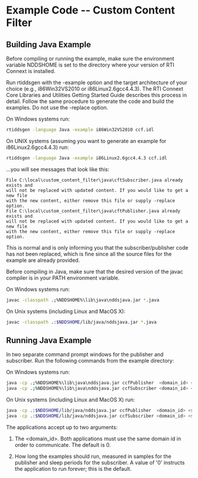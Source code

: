 # Example Code -- Custom Content Filter

## Building Java Example

Before compiling or running the example, make sure the environment variable
NDDSHOME is set to the directory where your version of RTI Connext is installed.

Run rtiddsgen with the -example option and the target architecture of your
choice (e.g., i86Win32VS2010 or i86Linux2.6gcc4.4.3). The RTI Connext Core
Libraries and Utilities Getting Started Guide describes this process in detail.
Follow the same procedure to generate the code and build the examples. Do not
use the -replace option.

On Windows systems run:

```sh
rtiddsgen -language Java -example i86Win32VS2010 ccf.idl
```

On UNIX systems (assuming you want to generate an example for
i86Linux2.6gcc4.4.3) run:

```sh
rtiddsgen -language Java -example i86Linux2.6gcc4.4.3 ccf.idl
```

...you will see messages that look like this:

```
File C:\local\custom_content_filter\java\cftSubscriber.java already exists and
will not be replaced with updated content. If you would like to get a new file
with the new content, either remove this file or supply -replace option.
File C:\local\custom_content_filter\java\cftPublisher.java already exists and
will not be replaced with updated content. If you would like to get a new file
with the new content, either remove this file or supply -replace option.
```

This is normal and is only informing you that the subscriber/publisher code has
not been replaced, which is fine since all the source files for the example are
already provided.

Before compiling in Java, make sure that the desired version of the javac
compiler is in your PATH environment variable.

On Windows systems run:

```sh
javac -classpath .;%NDDSHOME%\lib\java\nddsjava.jar *.java
```

On Unix systems (including Linux and MacOS X):

```sh
javac -classpath .:$NDDSHOME/lib/java/nddsjava.jar *.java
```

## Running Java Example

In two separate command prompt windows for the publisher and subscriber.
Run the following commands from the example directory:

On Windows systems run:

```sh
java -cp .;%NDDSHOME%\lib\java\nddsjava.jar ccfPublisher  <domain_id> <samples_to_send>
java -cp .;%NDDSHOME%\lib\java\nddsjava.jar ccfSubscriber <domain_id> <sleep_periods>
```

On Unix systems (including Linux and MacOS X) run:

```sh
java -cp .:$NDDSHOME/lib/java/nddsjava.jar ccfPublisher  <domain_id> <samples_to_send>
java -cp .:$NDDSHOME/lib/java/nddsjava.jar ccfSubscriber <domain_id> <sleep_periods>
```

The applications accept up to two arguments:

1.  The <domain_id>. Both applications must use the same domain id in order
    to communicate. The default is 0.

2.  How long the examples should run, measured in samples for the publisher
    and sleep periods for the subscriber. A value of '0' instructs the
    application to run forever; this is the default.
